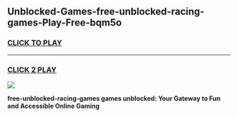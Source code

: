 
## Unblocked-Games-free-unblocked-racing-games-Play-Free-bqm5o
<h3>
<a href="https://premium76.site?title=free-unblocked-racing-games&ref=22A">CLICK TO PLAY</a></h3>
<hr>

<h3>
<a href="https://premium76.site?title=free-unblocked-racing-games&ref=22A">CLICK 2 PLAY</a>
  
</h3>

<a href="https://premium76.site?title=free-unblocked-racing-games&ref=22A"><img src="https://clearcache.store/games.png"></a>


**free-unblocked-racing-games games unblocked: Your Gateway to Fun and Accessible Online Gaming**
